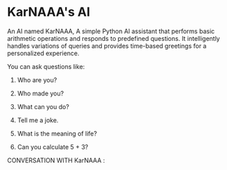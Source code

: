 # KarNAAA's AI
 An AI named KarNAAA, A simple Python AI assistant that performs basic arithmetic operations and responds to predefined questions. It intelligently handles variations of queries and provides time-based greetings for a personalized experience. 
 
You can ask questions like:

1. Who are you?

2. Who made you?

3. What can you do?

4. Tell me a joke.

5. What is the meaning of life?

6. Can you calculate 5 + 3?


CONVERSATION WITH KarNAAA : 

